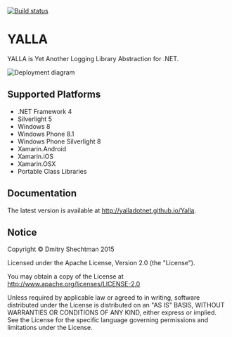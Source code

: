 [![Build status](https://ci.appveyor.com/api/projects/status/gdajpbvrddyb91hc)](https://ci.appveyor.com/project/dmitry-shechtman/yalla)

YALLA
=====

YALLA is Yet Another Logging Library Abstraction for .NET.


![Deployment diagram](https://cdn.rawgit.com/YallaDotNet/Yalla/master/Yalla.svg)


Supported Platforms
-------------------

* .NET Framework 4
* Silverlight 5
* Windows 8
* Windows Phone 8.1
* Windows Phone Silverlight 8
* Xamarin.Android
* Xamarin.iOS
* Xamarin.OSX
* Portable Class Libraries

Documentation
-------------

The latest version is available at <http://yalladotnet.github.io/Yalla>.

Notice
------

   Copyright © Dmitry Shechtman 2015

   Licensed under the Apache License, Version 2.0 (the "License").

   You may obtain a copy of the License at
   http://www.apache.org/licenses/LICENSE-2.0

   Unless required by applicable law or agreed to in writing, software
   distributed under the License is distributed on an "AS IS" BASIS,
   WITHOUT WARRANTIES OR CONDITIONS OF ANY KIND, either express or implied.
   See the License for the specific language governing permissions and
   limitations under the License.
